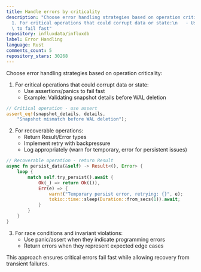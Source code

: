 ```yaml
---
title: Handle errors by criticality
description: "Choose error handling strategies based on operation criticality:\n\n\
  1. For critical operations that could corrupt data or state:\n   - Use assertions/panics\
  \ to fail fast"
repository: influxdata/influxdb
label: Error Handling
language: Rust
comments_count: 5
repository_stars: 30268
---
```


Choose error handling strategies based on operation criticality:

1. For critical operations that could corrupt data or state:
   - Use assertions/panics to fail fast
   - Example: Validating snapshot details before WAL deletion
```rust
// Critical operation - use assert
assert_eq!(snapshot_details, details, 
    "Snapshot mismatch before WAL deletion");
```

2. For recoverable operations:
   - Return Result/Error types
   - Implement retry with backpressure
   - Log appropriately (warn for temporary, error for persistent issues)
```rust
// Recoverable operation - return Result
async fn persist_data(&self) -> Result<(), Error> {
    loop {
        match self.try_persist().await {
            Ok(_) => return Ok(()),
            Err(e) => {
                warn!("Temporary persist error, retrying: {}", e);
                tokio::time::sleep(Duration::from_secs(1)).await;
            }
        }
    }
}
```

3. For race conditions and invariant violations:
   - Use panic/assert when they indicate programming errors
   - Return errors when they represent expected edge cases

This approach ensures critical errors fail fast while allowing recovery from transient failures.